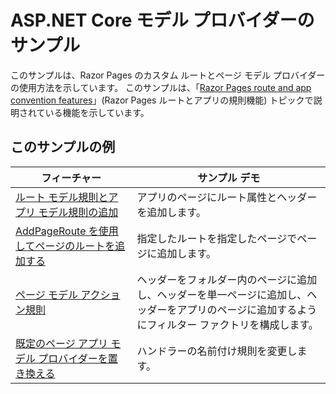 # <a name="aspnet-core-model-providers-sample"></a>ASP.NET Core モデル プロバイダーのサンプル

このサンプルは、Razor Pages のカスタム ルートとページ モデル プロバイダーの使用方法を示しています。 このサンプルは、「[Razor Pages route and app convention features](https://docs.microsoft.com/aspnet/core/mvc/razor-pages/razor-pages-convention-features)」(Razor Pages ルートとアプリの規則機能) トピックで説明されている機能を示しています。

## <a name="examples-in-this-sample"></a>このサンプルの例

| フィーチャー | サンプル デモ |
| -------- | ----------- |
| [ルート モデル規則とアプリ モデル規則の追加](https://docs.microsoft.com/aspnet/core/mvc/razor-pages/razor-pages-convention-features#add-route-and-app-model-conventions) | アプリのページにルート属性とヘッダーを追加します。 |
| [AddPageRoute を使用してページのルートを追加する](https://docs.microsoft.com/aspnet/core/mvc/razor-pages/razor-pages-convention-features#configure-a-page-route) | 指定したルートを指定したページでページに追加します。 |
| [ページ モデル アクション規則](https://docs.microsoft.com/aspnet/core/mvc/razor-pages/razor-pages-convention-features#page-model-action-conventions) | ヘッダーをフォルダー内のページに追加し、ヘッダーを単一ページに追加し、ヘッダーをアプリのページに追加するようにフィルター ファクトリを構成します。 |
| [既定のページ アプリ モデル プロバイダーを置き換える](https://docs.microsoft.com/aspnet/core/mvc/razor-pages/razor-pages-convention-features#replace-the-default-page-app-model-provider) | ハンドラーの名前付け規則を変更します。 |
